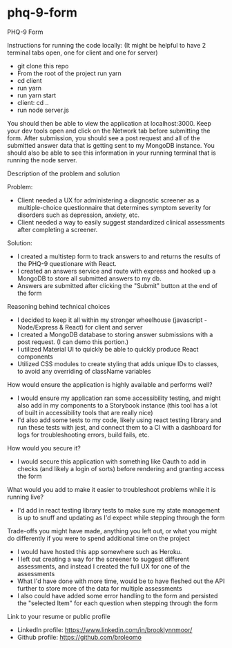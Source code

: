 # phq-9-form
PHQ-9 Form


Instructions for running the code locally: (It might be helpful to have 2 terminal tabs open, one for client and one for server)
- git clone this repo
- From the root of the project run yarn
- cd client
- run yarn
- run yarn start
- client: cd ..
- run node server.js

You should then be able to view the application at localhost:3000. Keep your dev tools open and click on the Network tab before submitting the form. After submission, you should see a post request and all of the submitted answer data that is getting sent to my MongoDB instance. You should also be able to see this information in your running terminal that is running the node server.


Description of the problem and solution

Problem:
- Client needed a UX for administering a diagnostic screener as a multiple-choice questionnaire that determines symptom severity for disorders such as depression, anxiety, etc.
- Client needed a way to easily suggest standardized clinical assessments after completing a screener.

Solution:
- I created a multistep form to track answers to and returns the results of the PHQ-9 questionare with React.
- I created an answers service and route with express and hooked up a MongoDB to store all submitted answers to my db.
- Answers are submitted after clicking the "Submit" button at the end of the form

Reasoning behind technical choices
- I decided to keep it all within my stronger wheelhouse (javascript - Node/Express & React) for client and server
- I created a MongoDB database to storing answer submissions with a post request. (I can demo this portion.)
- I utilized Material UI to quickly be able to quickly produce React components
- Utilized CSS modules to create styling that adds unique IDs to classes, to avoid any overriding of className variables


How would ensure the application is highly available and performs well?
- I would ensure my application ran some accessibility testing, and might also add in my components to a Storybook instance (this tool has a lot of built in accessibility tools that are really nice)
- I'd also add some tests to my code, likely using react testing library and run these tests with jest, and connect them to a CI with a dashboard for logs for troubleshooting errors, build fails, etc.

How would you secure it?
- I would secure this application with something like Oauth to add in checks (and likely a login of sorts) before rendering and granting access the form

What would you add to make it easier to troubleshoot problems while it is running live?
- I'd add in react testing library tests to make sure my state management is up to snuff and updating as I'd expect while stepping through the form

Trade-offs you might have made, anything you left out, or what you might do differently if you were to spend additional time on the project
- I would have hosted this app somewhere such as Heroku.
- I left out creating a way for the screener to suggest different assessments, and instead I created the full UX for one of the assessments
- What I'd have done with more time, would be to have fleshed out the API further to store more of the data for multiple assessments
- I also could have added some error handling to the form and persisted the "selected Item" for each question when stepping through the form

Link to your resume or public profile
- LinkedIn profile: https://www.linkedin.com/in/brooklynnmoor/
- Github profile: https://github.com/broleomo
